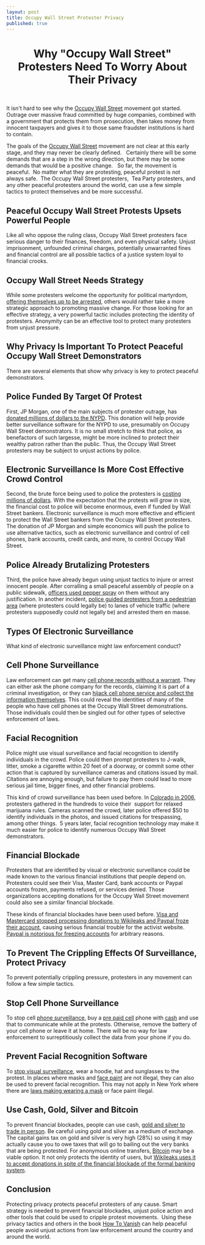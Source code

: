 ```yaml
---
layout: post
title: Occupy Wall Street Protester Privacy
published: true
---
```

<h1 style="text-align: center;">Why "Occupy Wall Street" Protesters Need To Worry About Their Privacy</h1>
<p>&nbsp;</p>
<p>It isn't hard to see why the <a href="http://occupywallst.org/" target="_blank">Occupy Wall Street</a> movement got started. Outrage over massive fraud committed by huge companies, combined with a government that protects them from prosecution, then takes money from innocent taxpayers and gives it to those same fraudster institutions is hard to contain.</p>
<p>The goals of the <a href="http://www.howtovanish.com/2011/10/occupy-wall-street-protester-privacy" target="_blank">Occupy Wall Street</a> movement are not clear at this early stage, and they may never be clearly defined.   Certainly there will be some demands that are a step in the wrong direction, but there may be some demands that would be a positive change.   So far, the movement is peaceful.  No matter what they are protesting, peaceful protest is not always safe.  The Occupy Wall Street protesters,  Tea Party protesters, and any other peaceful protesters around the world, can use a few simple tactics to protect themselves and be more successful.</p>
<h2>Peaceful Occupy Wall Street Protests Upsets Powerful People</h2>
<p>Like all who oppose the ruling class, Occupy Wall Street protesters face serious danger to their finances, freedom, and even physical safety. Unjust imprisonment, unfounded criminal charges, potentially unwarranted fines and financial control are all possible tactics of a justice system loyal to financial crooks.</p>
<h2>Occupy Wall Street Needs Strategy</h2>
<p>While some protesters welcome the opportunity for political martyrdom, <a href="http://www.ctv.ca/CTVNews/TopStories/20110926/keystone-xl-pipeline-protest-ottawa-110926" target="_blank">offering themselves up to be arrested</a>, others would rather take a more strategic approach to promoting massive change. For those looking for an effective strategy, a very powerful tactic includes protecting the identity of protesters. Anonymity can be an effective tool to protect many protesters from unjust pressure.</p>
<h2>Why Privacy Is Important To Protect Peaceful Occupy Wall Street Demonstrators</h2>
<p>There are several elements that show why privacy is key to protect peaceful demonstrators.</p>
<h2>Police Funded By Target Of Protest</h2>
<p>First, JP Morgan, one of the main subjects of protester outrage, has <a href="http://www.jpmorganchase.com/corporate/Home/article/ny-13.htm" target="_blank">donated millions of dollars to the NYPD</a><span>. This donation will help provide better surveillance software for the NYPD to use, presumably on Occupy Wall Street demonstrators. It is no small stretch to think that police, as benefactors of such <span>largesse</span>, might be more inclined to protect their wealthy patron rather than the public. Thus, the Occupy Wall Street protesters may be subject to unjust actions by police.</span></p>
<h2>Electronic Surveillance Is More Cost Effective Crowd Control</h2>
<p>Second, the brute force being used to police the protesters is <a href="http://www.metro.us/newyork/local/article/983990--occupy-wall-street-police-paying-protest-s-price" target="_blank">costing millions of dollars</a>. With the expectation that the protests will grow in size, the financial cost to police will become enormous, even if funded by Wall Street bankers. Electronic surveillance is much more effective and efficient to protect the Wall Street bankers from the Occupy Wall Street protesters. The donation of JP Morgan and simple economics will push the police to use alternative tactics, such as electronic surveillance and control of cell phones, bank accounts, credit cards, and more, to control Occupy Wall Street.</p>
<h2>Police Already Brutalizing Protesters</h2>
<p>Third, the police have already begun using unjust tactics to injure or arrest innocent people. After corralling a small peaceful assembly of people on a public sidewalk, <a href="http://www.guardian.co.uk/world/2011/sep/27/occupy-wall-street-anthony-bologna" target="_blank">officers used pepper spray</a> on them without any justification. In another incident, <a href="http://www.huffingtonpost.com/2011/09/30/occupy-wall-street-protests-new-york_n_989221.html" target="_blank">police guided protesters from a pedestrian area</a><span> (where protesters could legally be) to lanes of vehicle traffic (where protesters supposedly could not legally be) and arrested them en <span>masse</span>.</span></p>
<h2>Types Of Electronic Surveillance</h2>
<p>What kind of electronic surveillance might law enforcement conduct?</p>
<h2>Cell Phone Surveillance</h2>
<p>Law enforcement can get many <a href="http://www.thedailybeast.com/newsweek/2010/02/18/the-snitch-in-your-pocket.html" target="_blank">cell phone records without a warrant</a>. They can either ask the phone company for the records, claiming it is part of a criminal investigation, or they can <a href="http://online.wsj.com/article/SB10001424053111904194604576583112723197574.html" target="_blank">hijack cell phone service and collect the information themselves</a>. This could reveal the identities of many of the people who have cell phones at the Occupy Wall Street demonstrations. Those individuals could then be singled out for other types of selective enforcement of laws.</p>
<h2>Facial Recognition</h2>
<p>Police might use visual surveillance and facial recognition to identify individuals in the crowd. Police could then prompt protesters to J-walk, litter, smoke a cigarette within 20 feet of a doorway, or commit some other action that is captured by surveillance cameras and citations issued by mail. Citations are annoying enough, but failure to pay them could lead to more serious jail time, bigger fines, and other financial problems.</p>
<p>This kind of crowd surveillance has been used before. In <a href="http://www.google.com/url?sa=t&amp;source=web&amp;cd=20&amp;ved=0CFwQFjAJOAo&amp;url=http%3A%2F%2Fwww.truststc.org%2Fconferences%2F07%2FTechnologyAndPrivacyBerkeley%2FPrivacyAcadreadings.pdf&amp;rct=j&amp;q=cu%20boulder%20marijuana%20facial%20recognition&amp;ei=Nz6NTvnaD6r6sQKp-6CDAQ&amp;usg=AFQjCNEYqosUGK9r1zbE7G7rJ1ZNhLHvDw&amp;cad=rja" target="_blank">Colorado in 2006</a>, protesters gathered in the hundreds to voice their  support for relaxed marijuana rules. Cameras scanned the crowd, later police offered $50 to identify individuals in the photos, and issued citations for trespassing, among other things.  5 years later, facial recognition technology may make it much easier for police to identify numerous Occupy Wall Street demonstrators.</p>
<h2>Financial Blockade</h2>
<p><span>Protesters that are identified by visual or electronic surveillance could be made known to the various financial institutions that people depend on. Protesters could see their Visa, Master Card, bank accounts or <span>Paypal</span> accounts frozen, payments refused, or services denied. Those organizations accepting donations for the Occupy Wall Street movement could also see a similar financial blockade.</span></p>
<p>These kinds of financial blockades have been used before. <a href="http://www.forbes.com/sites/andygreenberg/2010/12/07/visa-mastercard-move-to-choke-wikileaks/" target="_blank"><span>Visa and <span>Mastercard</span> stopped processing donations to <span>Wikileaks</span> and <span>Paypal</span> froze their account</span></a>, causing serious financial trouble for the activist website.<a href="http://www.wired.com/threatlevel/2011/02/paypal-manning-freeze/" target="_blank"><span> <span>Paypal</span> is notorious for freezing accounts</span></a> for arbitrary reasons.</p>
<h2>To Prevent The Crippling Effects Of Surveillance, Protect Privacy</h2>
<p>To prevent potentially crippling pressure, protesters in any movement can follow a few simple tactics.</p>
<h2>Stop Cell Phone Surveillance</h2>
<p>To stop cell <a href="http://www.howtovanish.com/2011/06/cell-phone-security/" target="_blank">phone surveillance</a>, buy a <a href="http://www.howtovanish.com/2011/03/block-caller-id-prevent-reverse-phone-lookup-and-keep-your-phone-number-private/" target="_blank"><span><span>pre</span> paid cell</span></a> phone with <a href="http://www.howtovanish.com/2009/10/the-sweet-sound-of-cash/" target="_blank">cash</a> and use that to communicate while at the protests. Otherwise, remove the battery of your cell phone or leave it at home. There will be no way for law enforcement to <span>surreptitiously</span> collect the data from your phone if you do.</p>
<h2>Prevent Facial Recognition Software</h2>
<p><span>To <a href="http://www.howtovanish.com/2010/01/avoid-nosy-surveillance-cameras/" target="_blank">stop visual surveillance</a>, wear a <span>hoodie</span>, hat and sunglasses to the protest. In places where masks and <a href="http://www.howtovanish.com/2010/05/visual-recognition-technology/" target="_blank">face paint</a> are not illegal, they can also be used to prevent facial recognition. This may not apply in New York where there are </span><a href="http://law.onecle.com/new-york/penal/PEN0240.35_240.35.html" target="_blank">laws making wearing a mask</a> or face paint illegal.</p>
<h2><span>Use Cash, Gold, Silver and <span>Bitcoin</span></span></h2>
<p><span>To prevent financial blockades, people can use cash, <a href="http://www.howtovanish.com/2011/05/can-you-be-prosecuted-for-using-gold-or-silver-liberty-dollar-part-iii/" target="_blank">gold and silver to trade in person</a>. Be careful using gold and silver as a medium of exchange. The capital gains tax on gold and silver is very high (28%) so using it may actually cause you to owe taxes that will go to bailing out the very banks that are being protested. For anonymous online transfers, <a href="http://www.weusecoins.com/" target="_blank"><span>Bitcoin</span></a> may be a viable option. It not only protects the identity of users, but <a href="http://wikileaks.org/Donate.html" target="_blank"><span>Wikileaks</span> uses it to accept donations in spite of the financial blockade of the formal banking system</a>.</span></p>
<h2>Conclusion</h2>
<p>Protecting privacy protects peaceful protesters of any cause. Smart strategy is needed to prevent financial blockades, unjust police action and other tools that could be used to cripple protest movements.  Using these privacy tactics and others in the book <a href="http://www.howtovanish.com/htvbookaddtocart" target="_blank">How To Vanish</a> can help peaceful people avoid unjust actions from law enforcement around the country and around the world.</p>

